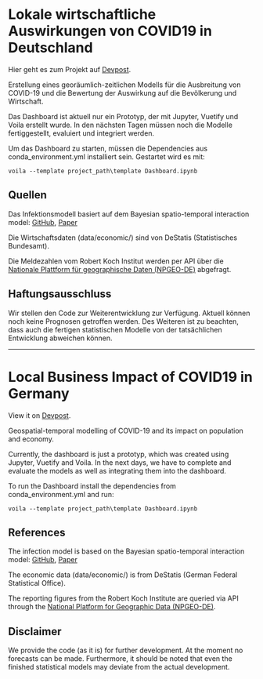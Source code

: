 # Lokale wirtschaftliche Auswirkungen von COVID19 in Deutschland

Hier geht es zum Projekt auf [Devpost](https://devpost.com/software/1_047_b_wirtschaftliche_auswirkungen_806).

Erstellung eines georäumlich-zeitlichen Modells für die Ausbreitung von COVID-19 und die Bewertung der Auswirkung auf die Bevölkerung und Wirtschaft. 

Das Dashboard ist aktuell nur ein Prototyp, der mit Jupyter, Vuetify und Voila erstellt wurde. In den nächsten Tagen müssen noch die Modelle fertiggestellt, evaluiert und integriert werden.

Um das Dashboard zu starten, müssen die Dependencies aus conda_environment.yml installiert sein. Gestartet wird es mit:

    voila --template project_path\template Dashboard.ipynb

## Quellen
Das Infektionsmodell basiert auf dem Bayesian spatio-temporal interaction model: [GitHub](https://github.com/ostojanovic/BSTIM), [Paper](https://www.biorxiv.org/content/10.1101/617795v1)

Die Wirtschaftsdaten (data/economic/) sind von DeStatis (Statistisches Bundesamt).

Die Meldezahlen vom Robert Koch Institut werden per API über die [Nationale Plattform für geographische Daten (NPGEO-DE)](https://npgeo-corona-npgeo-de.hub.arcgis.com/datasets/dd4580c810204019a7b8eb3e0b329dd6_0?orderBy=Meldedatum) abgefragt.

## Haftungsausschluss
Wir stellen den Code zur Weiterentwicklung zur Verfügung. Aktuell können noch keine Prognosen getroffen werden. Des Weiteren ist zu beachten, dass auch die fertigen statistischen Modelle von der tatsächlichen Entwicklung abweichen können.

---

# Local Business Impact of COVID19 in Germany
View it on [Devpost](https://devpost.com/software/1_047_b_wirtschaftliche_auswirkungen_806).

Geospatial-temporal modelling of COVID-19 and its impact on population and economy.

Currently, the dashboard is just a prototyp, which was created using Jupyter, Vuetify and Voila. In the next days, we have to complete and evaluate the models as well as integrating them into the dashboard.

To run the Dashboard install the dependencies from conda_environment.yml and run:

    voila --template project_path\template Dashboard.ipynb
    
## References
The infection model is based on the Bayesian spatio-temporal interaction model: [GitHub](https://github.com/ostojanovic/BSTIM), [Paper](https://www.biorxiv.org/content/10.1101/617795v1)

The economic data (data/economic/) is from DeStatis (German Federal Statistical Office).

The reporting figures from the Robert Koch Institute are queried via API through the [National Platform for Geographic Data (NPGEO-DE)](https://npgeo-corona-npgeo-de.hub.arcgis.com/datasets/dd4580c810204019a7b8eb3e0b329dd6_0?orderBy=Meldedatum).

## Disclaimer
We provide the code (as it is) for further development. At the moment no forecasts can be made. Furthermore, it should be noted that even the finished statistical models may deviate from the actual development.